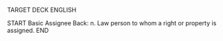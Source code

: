 TARGET DECK
ENGLISH

START
Basic
Assignee
Back: n. Law person to whom a right or property is assigned.
END
